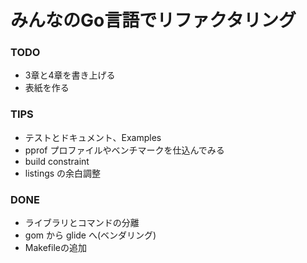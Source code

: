 みんなのGo言語でリファクタリング
================

### TODO

- 3章と4章を書き上げる
- 表紙を作る

### TIPS

* テストとドキュメント、Examples
* pprof プロファイルやベンチマークを仕込んでみる
* build constraint
* listings の余白調整

### DONE

* ライブラリとコマンドの分離
* gom から glide へ(ベンダリング)
* Makefileの追加